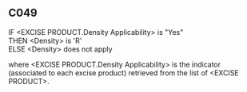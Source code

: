 ## C049
IF &lt;EXCISE PRODUCT.Density Applicability&gt; is "Yes"  
  THEN &lt;Density&gt; is 'R'  
  ELSE &lt;Density&gt; does not apply  
   
where &lt;EXCISE PRODUCT.Density Applicability&gt; is the indicator (associated to each excise product) retrieved from the list of &lt;EXCISE PRODUCT&gt;.
